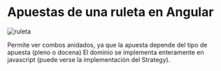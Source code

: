 # Apuestas de una ruleta en Angular

![ruleta](https://cloud.githubusercontent.com/assets/4549002/17299651/9dcb3e56-57e5-11e6-83d3-4a43e6cb4dc8.png)

Permite ver combos anidados, ya que la apuesta depende del tipo de apuesta (pleno o docena)
El dominio se implementa enteramente en javascript (puede verse la implementación del Strategy).
